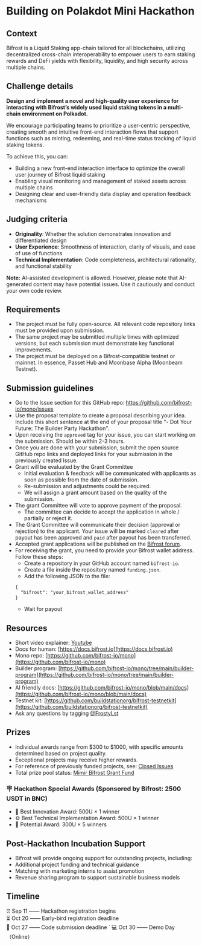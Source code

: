 # Building on Polakdot Mini Hackathon

## Context
Bifrost is a Liquid Staking app-chain tailored for all blockchains, utilizing decentralized cross-chain interoperability to empower users to earn staking rewards and DeFi yields with flexibility, liquidity, and high security across multiple chains.

## Challenge details
**Design and implement a novel and high-quality user experience for interacting with Bifrost’s widely used liquid staking tokens in a multi-chain environment on Polkadot.** 

We encourage participating teams to prioritize a user-centric perspective, creating smooth and intuitive front-end interaction flows that support functions such as minting, redeeming, and real-time status tracking of liquid staking tokens.

To achieve this, you can:
- Building a new front-end interaction interface to optimize the overall user journey of Bifrost liquid staking
- Enabling visual monitoring and management of staked assets across multiple chains
- Designing clear and user-friendly data display and operation feedback mechanisms

## Judging criteria
- **Originality**: Whether the solution demonstrates innovation and differentiated design
- **User Experience**: Smoothness of interaction, clarity of visuals, and ease of use of functions
- **Technical Implementation**: Code completeness, architectural rationality, and functional stability

**Note:** AI-assisted development is allowed. However, please note that AI-generated content may have potential issues. Use it cautiously and conduct your own code review.

## Requirements
- The project must be fully open-source. All relevant code repository links must be provided upon submission.
- The same project may be submitted multiple times with optimized versions, but each submission must demonstrate key functional improvements.
- The project must be deployed on a Bifrost-compatible testnet or mainnet. In essence, Passet Hub and Moonbase Alpha (Moonbeam Testnet).

## Submission guidelines
- Go to the Issue section for this GitHub repo: https://github.com/bifrost-io/mono/issues
- Use the proposal template to create a proposal describing your idea. Include this short sentence at the end of your proposal title "- Dot Your Future: The Builder Party Hackathon".
- Upon receiving the `approved` tag for your issue, you can start working on the submission. Should be within 2-3 hours.
- Once you are done with your submission, submit the open source GitHub repo links and deployed links for your submission in the previously created Issue.
- Grant will be evaluated by the Grant Committee
    - Initial evaluation & feedback will be communicated with applicants as soon as possible from the date of submission.
    - Re-submission and adjustments could be required.
    - We will assign a grant amount based on the quality of the submission.
- The grant Committee will vote to approve payment of the proposal.
    - The committee can decide to accept the application in whole / partially or reject it.
- The Grant Committee will communicate their decision (approval or rejection) to the applicant. Your issue will be marked `cleared` after payout has been approved and `paid` after payout has been transferred.
- Accepted grant applications will be published on the [Bifrost forum](https://bifrost.subsquare.io/).
- For receiving the grant, you need to provide your Bifrost wallet address. Follow these steps:
  - Create a repository in your GitHub account named `bifrost-io`.
  - Create a file inside the repository named `funding.json`.
  - Add the following JSON to the file:
  ```
  {
    "bifrost": "your_bifrost_wallet_address" 
  }
  ```
  - Wait for payout

## Resources
- Short video explainer: [Youtube](https://youtu.be/44ZAQX2FwNs?si=pzhHUiQQ-_tUJegF)
- Docs for human: [https://docs.bifrost.io](https://docs.bifrost.io) 
- Mono repo: [https://github.com/bifrost-io/mono](https://github.com/bifrost-io/mono)
- Builder program: [https://github.com/bifrost-io/mono/tree/main/builder-program](https://github.com/bifrost-io/mono/tree/main/builder-program)
- AI friendly docs: [https://github.com/bifrost-io/mono/blob/main/docs](https://github.com/bifrost-io/mono/blob/main/docs) 
- Testnet kit: [https://github.com/buildstationorg/bifrost-testnetkit](https://github.com/buildstationorg/bifrost-testnetkit) 
- Ask any questions by tagging [@FrostyLst](https://x.com/FrostyLst)

## Prizes
- Individual awards range from $300 to $1000, with specific amounts determined based on project quality.
- Exceptional projects may receive higher rewards.
- For reference of previously funded projects, see: [Closed Issues](https://github.com/bifrost-io/mono/issues?q=is%3Aissue%20state%3Aclosed)
- Total prize pool status:  [Mimir Bifrost Grant Fund](https://app.mimir.global/?address=136qTNfobHieiT4CHYLwNcrjUj92YBYV8BViaj49LCx5AW5z&network=bifrost-polkadot&tab=asset)
### 🪧 Hackathon Special Awards (Sponsored by Bifrost: 2500 USDT in BNC)
- 🌟 Best Innovation Award: 500U × 1 winner
- ⚙️ Best Technical Implementation Award: 500U × 1 winner
- 🎯 Potential Award: 300U × 5 winners

## Post-Hackathon Incubation Support
- Bifrost will provide ongoing support for outstanding projects, including:
- Additional project funding and technical guidance
- Matching with marketing interns to assist promotion
- Revenue sharing program to support sustainable business models

## Timeline
⏰ Sep 11 —— Hackathon registration begins  
⏳ Oct 20 —— Early-bird registration deadline  
📅 Oct 27 —— Code submission deadline  `
💻 Oct 30 —— Demo Day（Online）
